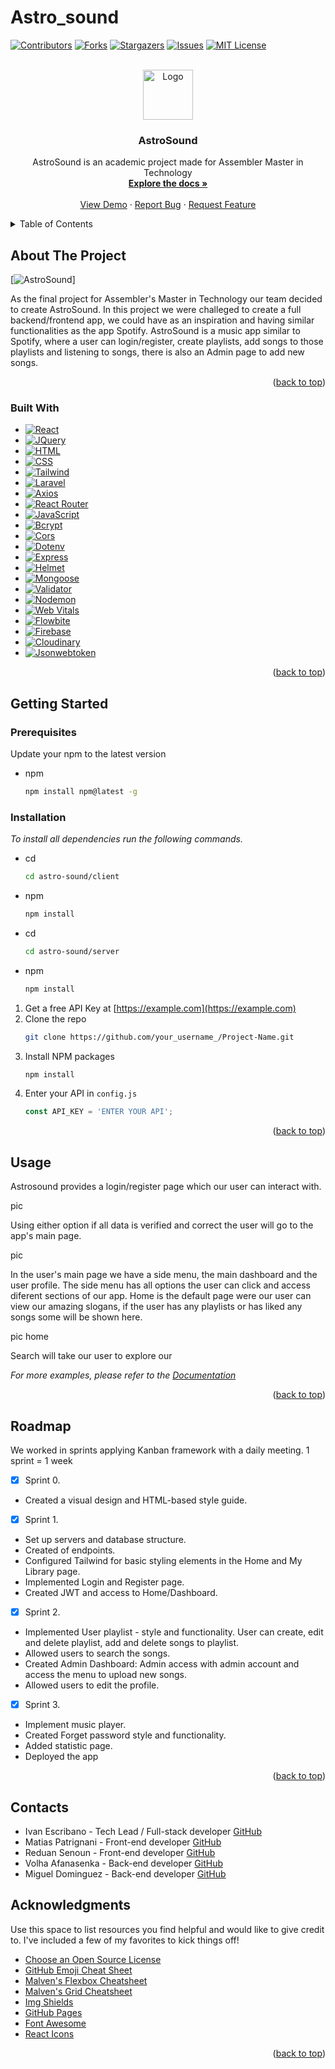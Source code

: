 # Astro_sound

<!-- Improved compatibility of back to top link: See: https://github.com/othneildrew/Best-README-Template/pull/73 -->
<a name="readme-top"></a>
<!--
*** Thanks for checking out the Best-README-Template. If you have a suggestion
*** that would make this better, please fork the repo and create a pull request
*** or simply open an issue with the tag "enhancement".
*** Don't forget to give the project a star!
*** Thanks again! Now go create something AMAZING! :D
-->



<!-- PROJECT SHIELDS -->
<!--
*** I'm using markdown "reference style" links for readability.
*** Reference links are enclosed in brackets [ ] instead of parentheses ( ).
*** See the bottom of this document for the declaration of the reference variables
*** for contributors-url, forks-url, etc. This is an optional, concise syntax you may use.
*** https://www.markdownguide.org/basic-syntax/#reference-style-links
-->
[![Contributors][contributors-shield]][contributors-url]
[![Forks][forks-shield]][forks-url]
[![Stargazers][stars-shield]][stars-url]
[![Issues][issues-shield]][issues-url]
[![MIT License][license-shield]][license-url]



<!-- PROJECT LOGO -->
<br />
<div align="center">
  <a href="https://github.com/LMprojects7E6/astro-sound/tree/main">
    <img src="https://user-images.githubusercontent.com/113899063/199276136-6ce59d5b-8a74-4ac0-a769-f3f41a4e3b15.png" alt="Logo" width="80" height="80">
  </a>

  <h3 align="center">AstroSound</h3>

  <p align="center">
    AstroSound is an academic project made for Assembler Master in Technology
    <br />
    <a href="https://github.com/LMprojects7E6/astro-sound/tree/main"><strong>Explore the docs »</strong></a>
    <br />
    <br />
    <a href="https://github.com/LMprojects7E6/astro-sound">View Demo</a>
    ·
    <a href="https://github.com/LMprojects7E6/astro-sound/issues">Report Bug</a>
    ·
    <a href="https://github.com/LMprojects7E6/astro-sound/issues">Request Feature</a>
  </p>
</div>



<!-- TABLE OF CONTENTS -->
<details>
  <summary>Table of Contents</summary>
  <ol>
    <li>
      <a href="#about-the-project">About The Project</a>
      <ul>
        <li><a href="#built-with">Built With</a></li>
      </ul>
    </li>
    <li>
      <a href="#getting-started">Getting Started</a>
      <ul>
        <li><a href="#prerequisites">Prerequisites</a></li>
        <li><a href="#installation">Installation</a></li>
      </ul>
    </li>
    <li><a href="#usage">Usage</a></li>
    <li><a href="#roadmap">Roadmap</a></li>
    <li><a href="#contacts">Contacts</a></li>
    <li><a href="#acknowledgments">Acknowledgments</a></li>
  </ol>
</details>



<!-- ABOUT THE PROJECT -->
## About The Project

[![AstroSound][product-screenshot]]

As the final project for Assembler's Master in Technology our team decided to create AstroSound. In this project we were challeged to create a full backend/frontend app, we could have as an inspiration and having similar functionalities as the app Spotify.
AstroSound is a music app similar to Spotify, where a user can login/register, create playlists, add songs to those playlists and listening to songs, there is also an Admin page to add new songs.

<p align="right">(<a href="#readme-top">back to top</a>)</p>


### Built With

* [![React][React.js]][React-url]
* [![JQuery][JQuery.com]][JQuery-url]
* [![HTML][Html.com]][Html-url]
* [![CSS][CSS]][CSS-url]
* [![Tailwind][Tailwind]][Tailwind-url]
* [![Laravel][Laravel.com]][Laravel-url]
* [![Axios][Axios]][Axios-url]
* [![React Router][ReactRouter.jsx]][React-Router-url]
* [![JavaScript][JavaScript.js]][JavaScript-url]
* [![Bcrypt][Bcrypt.js]][Bcrypt-url]
* [![Cors][Cors.js]][Cors-url]
* [![Dotenv][Dotenv.env]][Dotenv-url]
* [![Express][Express.js]][Express-url]
* [![Helmet][Helmet.js]][Helmet-url]
* [![Mongoose][Mongoose.js]][Mongoose-url]
* [![Validator][Validator.js]][Validator-url]
* [![Nodemon][Nodemon]][Nodemon-url]
* [![Web Vitals][WebVitals.js]][Webvitals-url]
* [![Flowbite][Flowbite.css]][Flowbite-url]
* [![Firebase][Firebase.com]][Firebase-url]
* [![Cloudinary][Cloudinary.com]][Cloudinary-url]
* [![Jsonwebtoken][Jsonwebtoken.js]][Jsonwebtoken-url]


<p align="right">(<a href="#readme-top">back to top</a>)</p>

<!-- GETTING STARTED -->
## Getting Started

### Prerequisites

Update your npm to the latest version

* npm
  ```sh
  npm install npm@latest -g
  ```

### Installation

_To install all dependencies run the following commands._

* cd
  ```sh
  cd astro-sound/client
  ```

* npm
  ```sh
  npm install
  ```

* cd
  ```sh
  cd astro-sound/server
  ```

* npm
  ```sh
  npm install
  ```

1. Get a free API Key at [https://example.com](https://example.com)
2. Clone the repo
   ```sh
   git clone https://github.com/your_username_/Project-Name.git
   ```
3. Install NPM packages
   ```sh
   npm install
   ```
4. Enter your API in `config.js`
   ```js
   const API_KEY = 'ENTER YOUR API';
   ```

<p align="right">(<a href="#readme-top">back to top</a>)</p>



<!-- USAGE EXAMPLES -->
## Usage

Astrosound provides a login/register page which our user can interact with.

pic

Using either option if all data is verified and correct the user will go to the app's main page.

pic

In the user's main page we have a side menu, the main dashboard and the user profile.
The side menu has all options the user can click and access diferent sections of our app.
Home is the default page were our user can view our amazing slogans, if the user has any playlists or has liked any songs some will be shown here.

pic home

Search will take our user to explore our

_For more examples, please refer to the [Documentation](https://example.com)_

<p align="right">(<a href="#readme-top">back to top</a>)</p>



<!-- ROADMAP -->
## Roadmap

We worked in sprints applying Kanban framework with a daily meeting.
1 sprint = 1 week
- [x] Sprint 0.
- Created a visual design and HTML-based style guide.
- [x] Sprint 1.
- Set up servers and database structure.
- Created of endpoints.
- Configured Tailwind for basic styling elements in the Home and My Library page.
- Implemented Login and Register page.
- Created JWT and access to Home/Dashboard.
- [x] Sprint 2.
- Implemented User playlist - style and functionality. User can create, edit and delete playlist, add and delete songs to playlist.  
- Allowed users to search the songs.
- Created Admin Dashboard: Admin access with admin account and access the menu to upload new songs.
- Allowed users to edit the profile.
- [x] Sprint 3.
- Implement music player.
- Created Forget password style and functionality.
- Added statistic page.
- Deployed the app

<p align="right">(<a href="#readme-top">back to top</a>)</p>



<!-- CONTACTS -->
## Contacts

- Ivan Escribano - Tech Lead / Full-stack developer [GitHub](https://github.com/ivan-escribano)
- Matias Patrignani - Front-end developer [GitHub](https://github.com/MatiasPatrignani)
- Reduan Senoun - Front-end developer [GitHub](https://github.com/reduansj)
- Volha Afanasenka - Back-end developer [GitHub](https://github.com/averoli)
- Miguel Dominguez - Back-end developer [GitHub](https://github.com/Dejahar)


<!-- ACKNOWLEDGMENTS -->
## Acknowledgments

Use this space to list resources you find helpful and would like to give credit to. I've included a few of my favorites to kick things off!

* [Choose an Open Source License](https://choosealicense.com)
* [GitHub Emoji Cheat Sheet](https://www.webpagefx.com/tools/emoji-cheat-sheet)
* [Malven's Flexbox Cheatsheet](https://flexbox.malven.co/)
* [Malven's Grid Cheatsheet](https://grid.malven.co/)
* [Img Shields](https://shields.io)
* [GitHub Pages](https://pages.github.com)
* [Font Awesome](https://fontawesome.com)
* [React Icons](https://react-icons.github.io/react-icons/search)

<p align="right">(<a href="#readme-top">back to top</a>)</p>



<!-- MARKDOWN LINKS & IMAGES -->
<!-- https://www.markdownguide.org/basic-syntax/#reference-style-links -->
[contributors-shield]: https://img.shields.io/github/contributors/LMprojects7E6/astro-sound.svg?style=for-the-badge
[contributors-url]: https://github.com/LMprojects7E6/astro-sound/graphs/contributors
[forks-shield]: https://img.shields.io/github/forks/LMprojects7E6/astro-sound.svg?style=for-the-badge
[forks-url]: https://github.com/othneildrew/Best-README-Template/network/members
[stars-shield]: https://img.shields.io/github/stars/othneildrew/Best-README-Template.svg?style=for-the-badge
[stars-url]: https://github.com/othneildrew/Best-README-Template/stargazers
[issues-shield]: https://img.shields.io/github/issues/othneildrew/Best-README-Template.svg?style=for-the-badge
[issues-url]: https://github.com/othneildrew/Best-README-Template/issues
[license-shield]: https://img.shields.io/github/license/othneildrew/Best-README-Template.svg?style=for-the-badge
[license-url]: https://github.com/othneildrew/Best-README-Template/blob/master/LICENSE.txt
[linkedin-shield]: https://img.shields.io/badge/-LinkedIn-black.svg?style=for-the-badge&logo=linkedin&colorB=555
[linkedin-url]: https://linkedin.com/in/othneildrew
[product-screenshot]: images/screenshot.png
[product-screenshot]:https://user-images.githubusercontent.com/113899063/199277261-abee0b0d-1e8a-41ad-8837-33229200890c.png

[CSS]: https://img.shields.io/badge/CSS-000000?style=for-the-badge&logo=CSS&logoColor=white
[CSS-url]: https://developer.mozilla.org/docs/Web/CSS
[React.js]: https://img.shields.io/badge/React-20232A?style=for-the-badge&logo=react&logoColor=61DAFB
[React-url]: https://reactjs.org/
[Html.com]: https://img.shields.io/badge/Html-35495E?style=for-the-badge&logo=Html5&logoColor=4FC08D
[Html-url]: https://www.manualweb.net/html5/introduccion-html5/
[Tailwind]: https://img.shields.io/badge/Tailwind-20232A?style=for-the-badge&logo=tailwindcss&logoColor=blue
[Tailwind-url]: https://tailwindcss.com/
[Laravel.com]: https://img.shields.io/badge/Laravel-FF2D20?style=for-the-badge&logo=laravel&logoColor=white
[Laravel-url]: https://laravel.com
[JQuery.com]: https://img.shields.io/badge/jQuery-0769AD?style=for-the-badge&logo=jquery&logoColor=white
[JQuery-url]: https://jquery.com
[Axios]: https://img.shields.io/badge/Axios-0769AD?style=for-the-badge&logo=axios&logoColor=purple
[Axios-url]:https://axios-http.com/es/docs/intro
[ReactRouter.jsx]:https://img.shields.io/badge/ReactRouter-0769AD?style=for-the-badge&logo=reactrouter&logoColor=red
[React-Router-url]:https://reactrouter.com/en/main
[JavaScript.js]:https://img.shields.io/badge/JavaScript-0769AD?style=for-the-badge&logo=javascript&logoColor=Yellow
[JavaScript-url]:https://developer.mozilla.org/pt-BR/docs/Web/JavaScript
[Bcrypt.js]:https://img.shields.io/badge/Bcrypt-0769AD?style=for-the-badge&logo=bcrypt&logoColor=red
[Bcrypt-url]:https://www.npmjs.com/package/bcrypt
[Cors.js]:https://img.shields.io/badge/Cors-0769AD?style=for-the-badge&logo=cors&logoColor=red
[Cors-url]:https://developer.mozilla.org/pt-BR/docs/Web/HTTP/CORS
[Dotenv.env]:https://img.shields.io/badge/Dotenv-0769AD?style=for-the-badge&logo=dotenv&logoColor=Yellow
[Dotenv-url]:https://www.npmjs.com/package/dotenv
[Express.js]:https://img.shields.io/badge/Express-0769AD?style=for-the-badge&logo=express&logoColor=black
[Express-url]:https://expressjs.com/es/
[Helmet.js]:https://img.shields.io/badge/Helmet-0769AD?style=for-the-badge&logo=helmet&logoColor=black
[Helmet-url]:https://helmetjs.github.io/
[Mongoose.js]: https://img.shields.io/badge/Mongoose-35495E?style=for-the-badge&logo=mongoose&logoColor=4FC08D
[Mongoose-url]:https://mongoosejs.com/
[Validator.js]:https://img.shields.io/badge/Validator-20232A?style=for-the-badge&logo=validator&logoColor=61DAFB
[Validator-url]:https://www.npmjs.com/package/validator
[Nodemon]:https://img.shields.io/badge/Nodemon-20232A?style=for-the-badge&logo=nodemon&logoColor=green
[Nodemon-url]:https://www.npmjs.com/package/nodemon
[WebVitals.js]:https://img.shields.io/badge/WebVitals-20232A?style=for-the-badge&logo=webvitals&logoColor=Blue
[Webvitals-url]:https://web.dev/vitals/
[Flowbite.css]:https://img.shields.io/badge/Flowbite-0769AD?style=for-the-badge&logo=flowbite&logoColor=Blue
[Flowbite-url]:https://flowbite.com/
[Firebase.com]:https://img.shields.io/badge/Firebase-0769AD?style=for-the-badge&logo=Firebase&logoColor=red
[Firebase-url]:https://firebase.google.com/
[Cloudinary.com]:https://img.shields.io/badge/Cloudinary-0769AD?style=for-the-badge&logo=cloudinary&logoColor=Blue
[Cloudinary-url]:https://cloudinary.com/home-102622
[Jsonwebtoken.js]: https://img.shields.io/badge/Jsonwebtoken-20232A?style=for-the-badge&logo=Jsonwebtoken&logoColor=61DAFB
[Jsonwebtoken-url]:https://www.npmjs.com/package/jsonwebtoken

